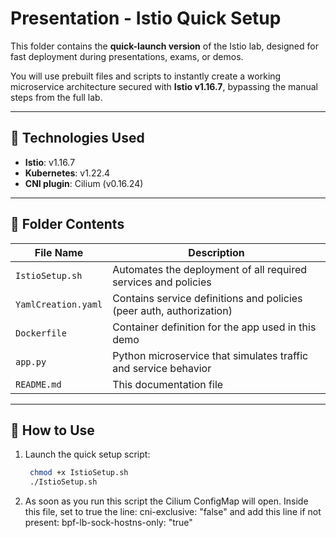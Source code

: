 # Presentation - Istio Quick Setup

This folder contains the **quick-launch version** of the Istio lab, designed for fast deployment during presentations, exams, or demos.

You will use prebuilt files and scripts to instantly create a working microservice architecture secured with **Istio v1.16.7**, bypassing the manual steps from the full lab.

---

## 🔧 Technologies Used

- **Istio**: v1.16.7  
- **Kubernetes**: v1.22.4  
- **CNI plugin**: Cilium (v0.16.24)

---

## 📁 Folder Contents

| File Name           | Description                                                              |
|---------------------|--------------------------------------------------------------------------|
| `IstioSetup.sh`     | Automates the deployment of all required services and policies           |
| `YamlCreation.yaml` | Contains service definitions and policies (peer auth, authorization)     |
| `Dockerfile`        | Container definition for the app used in this demo                       |
| `app.py`            | Python microservice that simulates traffic and service behavior          |
| `README.md`         | This documentation file                                                  |

---

## 🚀 How to Use

1. Launch the quick setup script:

   ```bash
    chmod +x IstioSetup.sh  
    ./IstioSetup.sh
2. As soon as you run this script the Cilium ConfigMap will open. Inside this file, set to true the line: cni-exclusive: "false" and add this line if not present:  bpf-lb-sock-hostns-only: "true"

